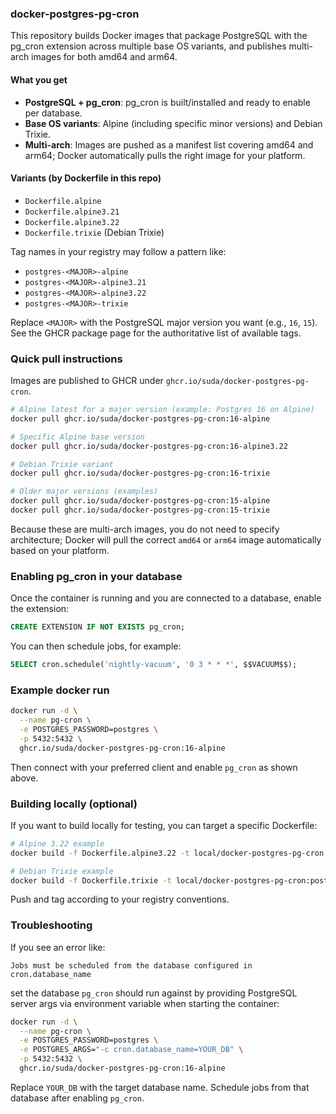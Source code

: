 ### docker-postgres-pg-cron

This repository builds Docker images that package PostgreSQL with the pg_cron extension across multiple base OS variants, and publishes multi-arch images for both amd64 and arm64.

#### What you get
- **PostgreSQL + pg_cron**: pg_cron is built/installed and ready to enable per database.
- **Base OS variants**: Alpine (including specific minor versions) and Debian Trixie.
- **Multi-arch**: Images are pushed as a manifest list covering amd64 and arm64; Docker automatically pulls the right image for your platform.

#### Variants (by Dockerfile in this repo)
- `Dockerfile.alpine`
- `Dockerfile.alpine3.21`
- `Dockerfile.alpine3.22`
- `Dockerfile.trixie` (Debian Trixie)

Tag names in your registry may follow a pattern like:
- `postgres-<MAJOR>-alpine`
- `postgres-<MAJOR>-alpine3.21`
- `postgres-<MAJOR>-alpine3.22`
- `postgres-<MAJOR>-trixie`

Replace `<MAJOR>` with the PostgreSQL major version you want (e.g., `16`, `15`). See the GHCR package page for the authoritative list of available tags.

### Quick pull instructions

Images are published to GHCR under `ghcr.io/suda/docker-postgres-pg-cron`.

```bash
# Alpine latest for a major version (example: Postgres 16 on Alpine)
docker pull ghcr.io/suda/docker-postgres-pg-cron:16-alpine

# Specific Alpine base version
docker pull ghcr.io/suda/docker-postgres-pg-cron:16-alpine3.22

# Debian Trixie variant
docker pull ghcr.io/suda/docker-postgres-pg-cron:16-trixie

# Older major versions (examples)
docker pull ghcr.io/suda/docker-postgres-pg-cron:15-alpine
docker pull ghcr.io/suda/docker-postgres-pg-cron:15-trixie
```

Because these are multi-arch images, you do not need to specify architecture; Docker will pull the correct `amd64` or `arm64` image automatically based on your platform.

### Enabling pg_cron in your database

Once the container is running and you are connected to a database, enable the extension:

```sql
CREATE EXTENSION IF NOT EXISTS pg_cron;
```

You can then schedule jobs, for example:

```sql
SELECT cron.schedule('nightly-vacuum', '0 3 * * *', $$VACUUM$$);
```

### Example docker run

```bash
docker run -d \
  --name pg-cron \
  -e POSTGRES_PASSWORD=postgres \
  -p 5432:5432 \
  ghcr.io/suda/docker-postgres-pg-cron:16-alpine
```

Then connect with your preferred client and enable `pg_cron` as shown above.

### Building locally (optional)

If you want to build locally for testing, you can target a specific Dockerfile:

```bash
# Alpine 3.22 example
docker build -f Dockerfile.alpine3.22 -t local/docker-postgres-pg-cron:postgres-16-alpine3.22 .

# Debian Trixie example
docker build -f Dockerfile.trixie -t local/docker-postgres-pg-cron:postgres-16-trixie .
```

Push and tag according to your registry conventions.


### Troubleshooting

If you see an error like:

```
Jobs must be scheduled from the database configured in cron.database_name
```

set the database `pg_cron` should run against by providing PostgreSQL server args via environment variable when starting the container:

```bash
docker run -d \
  --name pg-cron \
  -e POSTGRES_PASSWORD=postgres \
  -e POSTGRES_ARGS="-c cron.database_name=YOUR_DB" \
  -p 5432:5432 \
  ghcr.io/suda/docker-postgres-pg-cron:16-alpine
```

Replace `YOUR_DB` with the target database name. Schedule jobs from that database after enabling `pg_cron`.


